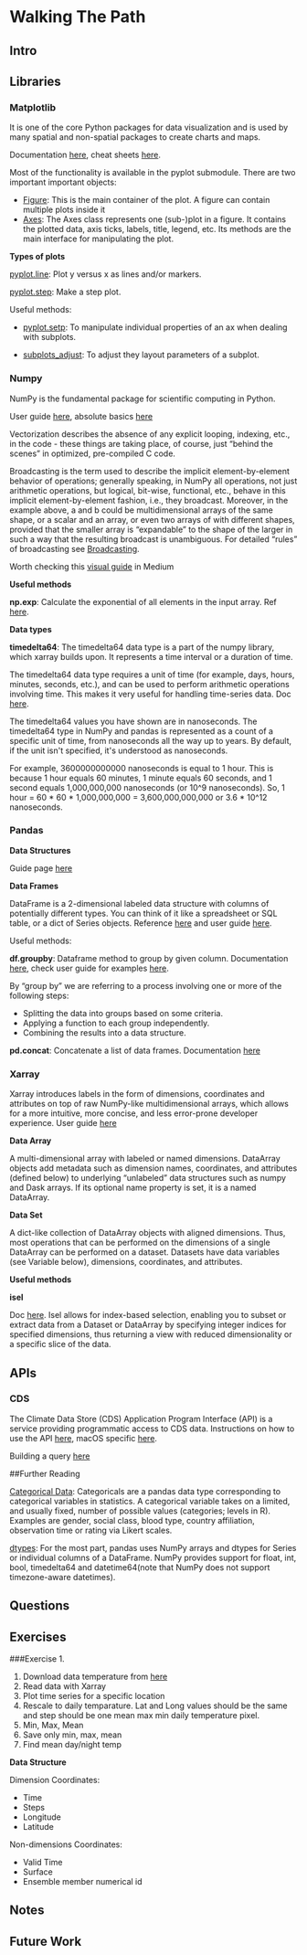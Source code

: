 # Walking The Path

## Intro

## Libraries

### Matplotlib

It is one of the core Python packages for data visualization and is used by many spatial and non-spatial packages to create charts and maps.

Documentation [here](https://matplotlib.org/stable/index.html),
cheat sheets [here](https://matplotlib.org/cheatsheets/).

Most of the functionality is available in the pyplot submodule. There are two important important objects:

* [Figure](https://matplotlib.org/stable/api/figure_api.html): This is the main container of the plot. A figure can contain multiple plots inside it
* [Axes](https://matplotlib.org/stable/api/axes_api.html): The Axes class represents one (sub-)plot in a figure. It contains the plotted data, axis ticks, labels, title, legend, etc. Its methods are the main interface for manipulating the plot. 

**Types of plots**

[pyplot.line](https://matplotlib.org/stable/api/_as_gen/matplotlib.pyplot.plot.html): Plot y versus x as lines and/or markers.

[pyplot.step](https://matplotlib.org/stable/api/_as_gen/matplotlib.pyplot.step.html): Make a step plot.

Useful methods:

* [pyplot.setp](https://matplotlib.org/stable/api/_as_gen/matplotlib.pyplot.setp.html): To manipulate individual properties of an ax when dealing with subplots.

* [subplots_adjust](https://matplotlib.org/stable/api/_as_gen/matplotlib.pyplot.subplots_adjust.html): To adjust they layout parameters of a subplot.

### Numpy

NumPy is the fundamental package for scientific computing in Python. 

User guide [here](https://numpy.org/doc/stable/user/index.html#user), absolute basics [here](https://numpy.org/doc/stable/user/absolute_beginners.html)

Vectorization describes the absence of any explicit looping, indexing, etc., in the code - these things are taking place, of course, just “behind the scenes” in optimized, pre-compiled C code.

Broadcasting is the term used to describe the implicit element-by-element behavior of operations; generally speaking, in NumPy all operations, not just arithmetic operations, but logical, bit-wise, functional, etc., behave in this implicit element-by-element fashion, i.e., they broadcast. Moreover, in the example above, a and b could be multidimensional arrays of the same shape, or a scalar and an array, or even two arrays of with different shapes, provided that the smaller array is “expandable” to the shape of the larger in such a way that the resulting broadcast is unambiguous. For detailed “rules” of broadcasting see [Broadcasting](https://numpy.org/devdocs/user/basics.broadcasting.html#basics-broadcasting).

Worth checking this [visual guide](https://betterprogramming.pub/numpy-illustrated-the-visual-guide-to-numpy-3b1d4976de1d) in Medium

**Useful methods**

**np.exp**: Calculate the exponential of all elements in the input array. Ref [here](https://numpy.org/doc/stable/reference/generated/numpy.exp.html).

**Data types**

**timedelta64**: The timedelta64 data type is a part of the numpy library, which xarray builds upon. It represents a time interval or a duration of time.

The timedelta64 data type requires a unit of time (for example, days, hours, minutes, seconds, etc.), and can be used to perform arithmetic operations involving time. This makes it very useful for handling time-series data. Doc [here](https://numpy.org/doc/stable/reference/arrays.datetime.html).

The timedelta64 values you have shown are in nanoseconds. The timedelta64 type in NumPy and pandas is represented as a count of a specific unit of time, from nanoseconds all the way up to years. By default, if the unit isn't specified, it's understood as nanoseconds.

For example, 3600000000000 nanoseconds is equal to 1 hour. This is because 1 hour equals 60 minutes, 1 minute equals 60 seconds, and 1 second equals 1,000,000,000 nanoseconds (or 10^9 nanoseconds). So, 1 hour = 60 * 60 * 1,000,000,000 = 3,600,000,000,000 or 3.6 * 10^12 nanoseconds.

### Pandas

**Data Structures**

Guide page [here](https://pandas.pydata.org/pandas-docs/stable/user_guide/dsintro.html#basics-dataframe)

**Data Frames**

DataFrame is a 2-dimensional labeled data structure with columns of potentially different types. You can think of it like a spreadsheet or SQL table, or a dict of Series objects. Reference [here](https://pandas.pydata.org/pandas-docs/stable/reference/api/pandas.DataFrame.html) and user guide [here](https://pandas.pydata.org/pandas-docs/stable/user_guide/dsintro.html#basics-dataframe).

Useful methods:

**df.groupby**: Dataframe method to group by given column. Documentation [here](https://pandas.pydata.org/pandas-docs/stable/reference/api/pandas.DataFrame.groupby.html), check user guide for examples [here](https://pandas.pydata.org/pandas-docs/stable/user_guide/groupby.html). 

By “group by” we are referring to a process involving one or more of the following steps:

* Splitting the data into groups based on some criteria.
* Applying a function to each group independently.
* Combining the results into a data structure.

**pd.concat**: Concatenate a list of data frames. Documentation [here](https://pandas.pydata.org/pandas-docs/stable/reference/api/pandas.concat.html)

### Xarray

Xarray introduces labels in the form of dimensions, coordinates and attributes on top of raw NumPy-like multidimensional arrays, which allows for a more intuitive, more concise, and less error-prone developer experience. User guide [here](https://docs.xarray.dev/en/stable/user-guide/index.html)

**Data Array**

A multi-dimensional array with labeled or named dimensions. DataArray objects add metadata such as dimension names, coordinates, and attributes (defined below) to underlying “unlabeled” data structures such as numpy and Dask arrays. If its optional name property is set, it is a named DataArray.

**Data Set**

A dict-like collection of DataArray objects with aligned dimensions. Thus, most operations that can be performed on the dimensions of a single DataArray can be performed on a dataset. Datasets have data variables (see Variable below), dimensions, coordinates, and attributes.

**Useful methods**

**isel** 

Doc [here](https://docs.xarray.dev/en/latest/generated/xarray.Dataset.isel.html).
Isel allows for index-based selection, enabling you to subset or extract data from a Dataset or DataArray by specifying integer indices for specified dimensions, thus returning a view with reduced dimensionality or a specific slice of the data.


## APIs

### CDS

The Climate Data Store (CDS) Application Program Interface (API) is a service providing programmatic access to CDS data. Instructions on how to use the API [here](https://cds.climate.copernicus.eu/api-how-to), macOS specific [here](https://confluence.ecmwf.int/display/CKB/How+to+install+and+use+CDS+API+on+macOS).

Building a query [here](https://cds.climate.copernicus.eu/cdsapp#!/dataset/reanalysis-era5-land?tab=form)

##Further Reading

[Categorical Data](https://pandas.pydata.org/pandas-docs/stable/user_guide/categorical.html#categorical): Categoricals are a pandas data type corresponding to categorical variables in statistics. A categorical variable takes on a limited, and usually fixed, number of possible values (categories; levels in R). Examples are gender, social class, blood type, country affiliation, observation time or rating via Likert scales.

[dtypes](https://pandas.pydata.org/pandas-docs/stable/user_guide/basics.html#basics-dtypes): For the most part, pandas uses NumPy arrays and dtypes for Series or individual columns of a DataFrame. NumPy provides support for float, int, bool, timedelta64 and datetime64(note that NumPy does not support timezone-aware datetimes).

## Questions

## Exercises

###Exercise 1.

1. Download data temperature from [here](https://cds.climate.copernicus.eu/cdsapp#!/dataset/reanalysis-era5-land?tab=form)
2. Read data with Xarray
3. Plot time series for a specific location
4. Rescale to daily temparature. Lat and Long values should be the same and step should be one mean max min daily temperature pixel.
5. Min, Max, Mean
6. Save only min, max, mean
7. Find mean day/night temp 

**Data Structure**

Dimension Coordinates:

* Time
* Steps
* Longitude
* Latitude

Non-dimensions Coordinates:

* Valid Time
* Surface
* Ensemble member numerical id

## Notes

## Future Work